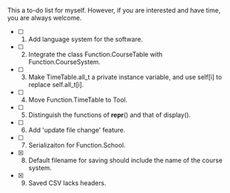 This a to-do list for myself. However, if you are interested and have time, you are always welcome.

- [ ] 1. Add language system for the software.
- [ ] 2. Integrate the class Function.CourseTable with Function.CourseSystem.
- [ ] 3. Make TimeTable.all_t a private instance variable, and use self[i] to replace self.all_t[i].
- [ ] 4. Move Function.TimeTable to Tool.
- [ ] 5. Distinguish the functions of __repr__() and that of display().
- [ ] 6. Add 'update file change' feature.
- [ ] 7. Serializaiton for Function.School.
- [x] 8. Default filename for saving should include the name of the course system.
- [x] 9. Saved CSV lacks headers.
